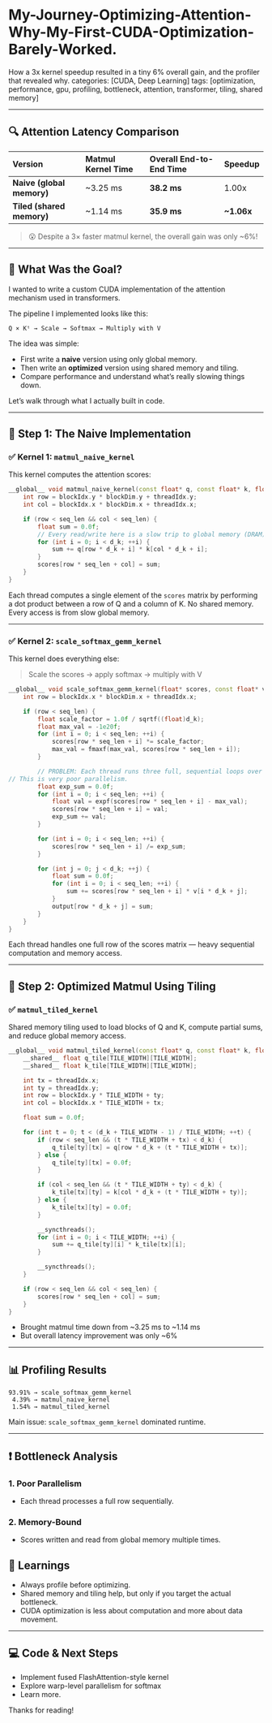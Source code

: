 # My-Journey-Optimizing-Attention-Why-My-First-CUDA-Optimization-Barely-Worked.
How a 3x kernel speedup resulted in a tiny 6% overall gain, and the profiler that revealed why.
categories: [CUDA, Deep Learning]
tags: [optimization, performance, gpu, profiling, bottleneck, attention, transformer, tiling, shared memory]

---

## 🔍 Attention Latency Comparison

| Version | Matmul Kernel Time | Overall End-to-End Time | Speedup |
| :-------------------------- | :------------------ | :---------------------- | :------- |
| **Naive (global memory)** | \~3.25 ms | **38.2 ms** | 1.00x |
| **Tiled (shared memory)** | \~1.14 ms | **35.9 ms** | **~1.06x** |

> 😮 Despite a 3× faster matmul kernel, the overall gain was only ~6%!

---

## 🤔 What Was the Goal?

I wanted to write a custom CUDA implementation of the attention mechanism used in transformers.

The pipeline I implemented looks like this:

```
Q × Kᵗ → Scale → Softmax → Multiply with V
```

The idea was simple:

- First write a **naive** version using only global memory.
- Then write an **optimized** version using shared memory and tiling.
- Compare performance and understand what’s really slowing things down.

Let’s walk through what I actually built in code.

---

## 🔧 Step 1: The Naive Implementation

### ✅ Kernel 1: `matmul_naive_kernel`

This kernel computes the attention scores:

```cpp
__global__ void matmul_naive_kernel(const float* q, const float* k, float* scores, int seq_len, int d_k) {
    int row = blockIdx.y * blockDim.y + threadIdx.y;
    int col = blockIdx.x * blockDim.x + threadIdx.x;

    if (row < seq_len && col < seq_len) {
        float sum = 0.0f;
        // Every read/write here is a slow trip to global memory (DRAM)
        for (int i = 0; i < d_k; ++i) {
            sum += q[row * d_k + i] * k[col * d_k + i];
        }
        scores[row * seq_len + col] = sum;
    }
}
```

Each thread computes a single element of the `scores` matrix by performing a dot product between a row of Q and a column of K. No shared memory. Every access is from slow global memory.

---

### ✅ Kernel 2: `scale_softmax_gemm_kernel`

This kernel does everything else:

> Scale the scores → apply softmax → multiply with V

```cpp
__global__ void scale_softmax_gemm_kernel(float* scores, const float* v, float* output, int seq_len, int d_k) {
    int row = blockIdx.x * blockDim.x + threadIdx.x;

    if (row < seq_len) {
        float scale_factor = 1.0f / sqrtf((float)d_k);
        float max_val = -1e20f;
        for (int i = 0; i < seq_len; ++i) {
            scores[row * seq_len + i] *= scale_factor;
            max_val = fmaxf(max_val, scores[row * seq_len + i]);
        }

        // PROBLEM: Each thread runs three full, sequential loops over SEQ_LEN
// This is very poor parallelism.
        float exp_sum = 0.0f;
        for (int i = 0; i < seq_len; ++i) {
            float val = expf(scores[row * seq_len + i] - max_val);
            scores[row * seq_len + i] = val;
            exp_sum += val;
        }

        for (int i = 0; i < seq_len; ++i) {
            scores[row * seq_len + i] /= exp_sum;
        }

        for (int j = 0; j < d_k; ++j) {
            float sum = 0.0f;
            for (int i = 0; i < seq_len; ++i) {
                sum += scores[row * seq_len + i] * v[i * d_k + j];
            }
            output[row * d_k + j] = sum;
        }
    }
}
```

Each thread handles one full row of the scores matrix — heavy sequential computation and memory access.

---

## 🚀 Step 2: Optimized Matmul Using Tiling

### ✅ `matmul_tiled_kernel`

Shared memory tiling used to load blocks of Q and K, compute partial sums, and reduce global memory access.

```cpp
__global__ void matmul_tiled_kernel(const float* q, const float* k, float* scores, int seq_len, int d_k) {
    __shared__ float q_tile[TILE_WIDTH][TILE_WIDTH];
    __shared__ float k_tile[TILE_WIDTH][TILE_WIDTH];

    int tx = threadIdx.x;
    int ty = threadIdx.y;
    int row = blockIdx.y * TILE_WIDTH + ty;
    int col = blockIdx.x * TILE_WIDTH + tx;

    float sum = 0.0f;

    for (int t = 0; t < (d_k + TILE_WIDTH - 1) / TILE_WIDTH; ++t) {
        if (row < seq_len && (t * TILE_WIDTH + tx) < d_k) {
            q_tile[ty][tx] = q[row * d_k + (t * TILE_WIDTH + tx)];
        } else {
            q_tile[ty][tx] = 0.0f;
        }

        if (col < seq_len && (t * TILE_WIDTH + ty) < d_k) {
            k_tile[tx][ty] = k[col * d_k + (t * TILE_WIDTH + ty)];
        } else {
            k_tile[tx][ty] = 0.0f;
        }

        __syncthreads();
        for (int i = 0; i < TILE_WIDTH; ++i) {
            sum += q_tile[ty][i] * k_tile[tx][i];
        }

        __syncthreads();
    }

    if (row < seq_len && col < seq_len) {
        scores[row * seq_len + col] = sum;
    }
}
```

- Brought matmul time down from \~3.25 ms to \~1.14 ms
- But overall latency improvement was only \~6%

---

## 📊 Profiling Results

```
93.91% → scale_softmax_gemm_kernel
 4.39% → matmul_naive_kernel
 1.54% → matmul_tiled_kernel
```

Main issue: `scale_softmax_gemm_kernel` dominated runtime.

---

## ❗ Bottleneck Analysis

### 1. Poor Parallelism

- Each thread processes a full row sequentially.

### 2. Memory-Bound

- Scores written and read from global memory multiple times.


## 🧠 Learnings

- Always profile before optimizing.
- Shared memory and tiling help, but only if you target the actual bottleneck.
- CUDA optimization is less about computation and more about data movement.
---

## 💻 Code & Next Steps
- Implement fused FlashAttention-style kernel
- Explore warp-level parallelism for softmax
- Learn more.

Thanks for reading!
